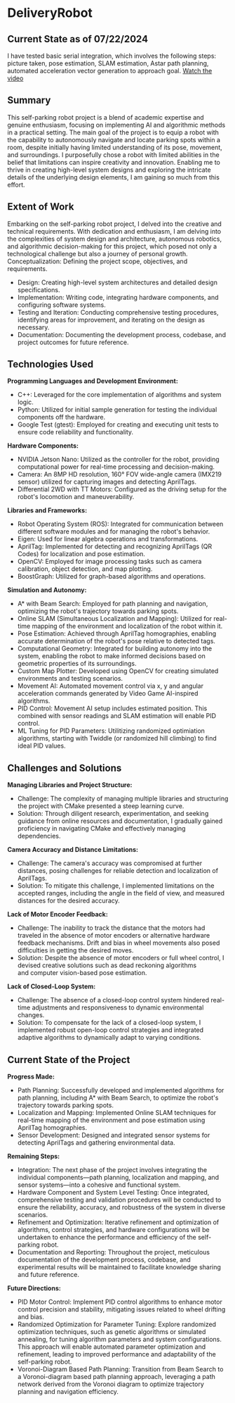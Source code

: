 # DeliveryRobot
## Current State as of 07/22/2024
I have tested basic serial integration, which involves the following steps: picture taken, pose estimation, SLAM estimation, Astar path planning, automated acceleration vector generation to approach goal.
[Watch the video](https://github.com/andrew-quintana/DeliveryRobot/raw/main/docs/media/testing/serial_integration/2024-07-22-19-05/Movie%20on%207-22-24%20at%2019.05.mov)


## Summary
This self-parking robot project is a blend of academic expertise and genuine enthusiasm, focusing on implementing AI and algorithmic methods in a practical setting. The main goal of the project is to equip a robot with the capability to autonomously navigate and locate parking spots within a room, despite initially having limited understanding of its pose, movement, and surroundings.
I purposefully chose a robot with limited abilities in the belief that limitations can inspire creativity and innovation. Enabling me to thrive in creating high-level system designs and exploring the intricate details of the underlying design elements, I am gaining so much from this effort.

## Extent of Work
Embarking on the self-parking robot project, I delved into the creative and technical requirements. With dedication and enthusiasm, I am delving into the complexities of system design and architecture, autonomous robotics, and algorithmic decision-making for this project, which posed not only a technological challenge but also a journey of personal growth.
Conceptualization: Defining the project scope, objectives, and requirements.
- Design: Creating high-level system architectures and detailed design specifications.
- Implementation: Writing code, integrating hardware components, and configuring software systems.
- Testing and Iteration: Conducting comprehensive testing procedures, identifying areas for improvement, and iterating on the design as necessary.
- Documentation: Documenting the development process, codebase, and project outcomes for future reference.

## Technologies Used

**Programming Languages and Development Environment:**
- C++: Leveraged for the core implementation of algorithms and system logic.
- Python: Utilized for initial sample generation for testing the individual components off the hardware.
- Google Test (gtest): Employed for creating and executing unit tests to ensure code reliability and functionality.
  
**Hardware Components:**
- NVIDIA Jetson Nano: Utilized as the controller for the robot, providing computational power for real-time processing and decision-making.
- Camera: An 8MP HD resolution, 160° FOV wide-angle camera (IMX219 sensor) utilized for capturing images and detecting AprilTags.
- Differential 2WD with TT Motors: Configured as the driving setup for the robot's locomotion and maneuverability.

**Libraries and Frameworks:**
- Robot Operating System (ROS): Integrated for communication between different software modules and for managing the robot's behavior.
- Eigen: Used for linear algebra operations and transformations.
- AprilTag: Implemented for detecting and recognizing AprilTags (QR Codes) for localization and pose estimation.
- OpenCV: Employed for image processing tasks such as camera calibration, object detection, and map plotting.
- BoostGraph: Utilized for graph-based algorithms and operations.

**Simulation and Autonomy:**
- A* with Beam Search: Employed for path planning and navigation, optimizing the robot's trajectory towards parking spots.
- Online SLAM (Simultaneous Localization and Mapping): Utilized for real-time mapping of the environment and localization of the robot within it.
- Pose Estimation: Achieved through AprilTag homographies, enabling accurate determination of the robot's pose relative to detected tags.
- Computational Geometry: Integrated for building autonomy into the system, enabling the robot to make informed decisions based on geometric properties of its surroundings.
- Custom Map Plotter: Developed using OpenCV for creating simulated environments and testing scenarios.
- Movement AI: Automated movement control via x, y and angular acceleration commands generated by Video Game AI-inspired algorithms.
- PID Control: Movement AI setup includes estimated position. This combined with sensor readings and SLAM estimation will enable PID control.
- ML Tuning for PID Parameters: Utilitizing randomized optimiation algorithms, starting with Twiddle (or randomized hill climbing) to find ideal PID values. 

## Challenges and Solutions

**Managing Libraries and Project Structure:**
- Challenge: The complexity of managing multiple libraries and structuring the project with CMake presented a steep learning curve.
- Solution: Through diligent research, experimentation, and seeking guidance from online resources and documentation, I gradually gained proficiency in navigating CMake and effectively managing dependencies.

**Camera Accuracy and Distance Limitations:**
- Challenge: The camera's accuracy was compromised at further distances, posing challenges for reliable detection and localization of AprilTags.
- Solution: To mitigate this challenge, I implemented limitations on the accepted ranges, including the angle in the field of view, and measured distances for the desired accuracy.

**Lack of Motor Encoder Feedback:**
- Challenge: The inability to track the distance that the motors had traveled in the absence of motor encoders or alternative hardware feedback mechanisms. Drift and bias in wheel movements also posed difficulties in getting the desired moves.
- Solution: Despite the absence of motor encoders or full wheel control, I devised creative solutions such as dead reckoning algorithms and computer vision-based pose estimation.

**Lack of Closed-Loop System:**
- Challenge: The absence of a closed-loop control system hindered real-time adjustments and responsiveness to dynamic environmental changes.
- Solution: To compensate for the lack of a closed-loop system, I implemented robust open-loop control strategies and integrated adaptive algorithms to dynamically adapt to varying conditions.

## Current State of the Project

**Progress Made:**
- Path Planning: Successfully developed and implemented algorithms for path planning, including A* with Beam Search, to optimize the robot's trajectory towards parking spots.
- Localization and Mapping: Implemented Online SLAM techniques for real-time mapping of the environment and pose estimation using AprilTag homographies.
- Sensor Development: Designed and integrated sensor systems for detecting AprilTags and gathering environmental data.

**Remaining Steps:**
- Integration: The next phase of the project involves integrating the individual components—path planning, localization and mapping, and sensor systems—into a cohesive and functional system.
- Hardware Component and System Level Testing: Once integrated, comprehensive testing and validation procedures will be conducted to ensure the reliability, accuracy, and robustness of the system in diverse scenarios.
- Refinement and Optimization: Iterative refinement and optimization of algorithms, control strategies, and hardware configurations will be undertaken to enhance the performance and efficiency of the self-parking robot.
- Documentation and Reporting: Throughout the project, meticulous documentation of the development process, codebase, and experimental results will be maintained to facilitate knowledge sharing and future reference.

**Future Directions:**
- PID Motor Control: Implement PID control algorithms to enhance motor control precision and stability, mitigating issues related to wheel drifting and bias.
- Randomized Optimization for Parameter Tuning: Explore randomized optimization techniques, such as genetic algorithms or simulated annealing, for tuning algorithm parameters and system configurations. This approach will enable automated parameter optimization and refinement, leading to improved performance and adaptability of the self-parking robot.
- Voronoi-Diagram Based Path Planning: Transition from Beam Search to a Voronoi-diagram based path planning approach, leveraging a path network derived from the Voronoi diagram to optimize trajectory planning and navigation efficiency.
